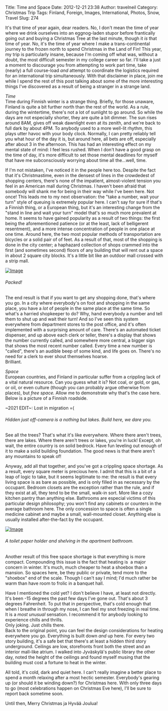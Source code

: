 Title: Time and Space
Date: 2012-12-21 23:38
Author: travelneil
Category: Christmas Trip
Tags: Finland, Foreign, Images, International, Photos, Snow, Travel
Slug: 274

It's that time of year again, dear readers. No, I don't mean the time of
year where we drink ourselves into an eggnog-laden stupor before
frantically going out and buying a Christmas Tree at the last minute,
though it *is* that time of year. No, it's the time of year where I make
a trans-continental journey to the frozen north to spend Christmas in
the Land of Fin! This year, my trip is particularly insane, because I'm
coming off what was, without a doubt, the most difficult semester in my
college career so far. I'll take a just a moment to discourage you from
attempting to work part time, take (nearly) a full course-load *and*
attempt to coordinate the logistics required for an international trip
simultaneously. With that disclaimer in place, join me while I spend the
rest of this post talking about some of the more interesting things I've
discovered as a result of being a stranger in a strange land.

*Time*\
 Time during Finnish winter is a strange thing. Briefly, for those
unaware, Finland is quite a bit further north than the rest of the
world. As a rule, during the wintertime, there's not a lot of sunlight
to go around. So while the days are not especially shorter, they are
quite a bit dimmer. The sun rises around 8AM, gives off weak dawnlight
even at its zenith, and we're back to full dark by about 4PM. To anybody
used to a more well-lit rhythm, this plays utter havoc with your body
clock. Normally, I can pretty reliably tell you what hour of the day it
is, but around here, all bets are off, especially after about 3 in the
afternoon. This has had an interesting effect on my mental state of
mind: I feel less rushed. When I don't have a good grasp on the time of
day, it's more difficult to set those mental deadlines for myself that
have me subconsciously worrying about time all the...well, time.

If I'm not mistaken, I've noticed it in the people here too. Despite the
fact that it's Christmastime, even in the densest of lines in the
crowdedest of shopping centers, there's none of the impatient,
almost-violent tension you feel in an American mall during Christmas. I
haven't been afraid that somebody will shank me for being in their way
while I've been here. Not once! This leads me to my next observation:
the "take a number, wait your turn" style of queuing is extremely
popular here. I can't say for sure if that's a Finnish thing, or a
European thing, but it's an interesting change from the "stand in line
and wait your turn" model that's so much more prevalent at home. It
seems to have gained popularity as a result of two things: the first
being the aforementioned patience (or at the least, lack of belligerent
resentment), and a more intense concentration of people in one place at
one time. Around here, the two most popular methods of transportation
are bicycles or a solid pair of of feet. As a result of that, most of
the shopping is done in the city center; a haphazard collection of shops
crammed into the first (and sometimes second) floors of any building
that will rent out a space in about 2 square city blocks. It's a little
bit like an outdoor mall crossed with a strip mall.

[![Image]({photo}/crowdedshoping2.jpg)]({static}/images/crowdedshoping2.jpg)

######  Packed!

The end result is that if you want to get any shopping done, that's
where you go. In a city where everybody's on foot and shopping in the
same place, you have a *lot* of people in the same place at the same
time. So what's a harried shopkeeper to do? Why, hand everybody a number
and tell them to shut up and wait their turn! And so I've seen this
system everywhere from department stores to the post office, and it's
often implemented with a surprising amount of care. There's an automated
ticket dispenser, and up above each clerk or teller, there's a display
that shows the number currently called, and somewhere more central, a
bigger sign that shows the most recent number called. Every time a new
number is "called", there's an audible beep of some kind, and life goes
on. There's no need for a clerk to ever shout themselves hoarse.\
 Brilliant.

*Space*\
 European countries, and Finland in particular suffer from a crippling
lack of a vital natural resource. Can you guess what it is? Not coal, or
gold, or gas, or oil, or even culture (though you can probably argue
otherwise from places), but *free space.* Allow me to demonstrate why
that's the case here. Below is a picture of a Finnish roadside.

~2021 EDIT~: Lost in migration =(

######  Hidden just off-camera is a nothing but lakes. Build here, we dare  you.

See all the trees? That's what it's like everywhere. Where there aren't
trees, there are lakes. Where there aren't trees or lakes, you're in
luck! Except, oh wait, the entire country is on solid bedrock. Have fun
leveling out enough of it to make a solid building foundation. The good
news is that there aren't any mountains to speak of!

Anyway, add all that together, and you've got a crippling space
shortage. As a result, every square meter is precious here. I admit that
this is a bit of a leap of logic to take, but it seems legitimate to me:
the result is that every living space is as bare as possible, and is
only filled in as necessary by the occupant. Bedroom closets are the
exception rather than the rule, and if they exist at all, they tend to
be the small, walk-in sort. More like a cozy kitchen pantry than
anything else. Bathrooms are especial victims of this particular design
philosophy; you won't find any cabinets or counters in the average
bathroom here. The only concession to space is often a single medicine
cabinet and maybe a small, wall-mounted closet. Anything else is usually
installed after-the-fact by the occupant.

[![Image]({photo}bathroom1.jpg)]({static}/images/bathroom1.jpg)

######  A toilet paper holder and shelving in the apartment bathroom.

Another result of this free space shortage is that everything is more
compact. Compounding this issue is the fact that heating is  a major
concern in winter. It's much, much cheaper to heat a shoebox than a
mansion. So spaces here, be they public or private, tend more to the
"shoebox" end of the scale. Though I can't say I mind; I'd much rather
be warm than have room to frolic in a banquet hall.

Have I mentioned the cold yet? I don't believe I have, at least not
directly. It's been -15 degrees the past few days I've gone out. That's
about 3 degrees Fahrenheit. To put that in perspective, that's cold
enough that when I breathe in through my nose, I can feel my snot
freezing in real time. It is a *most unusual* sensation. I recommend it
for anybody looking to experience chills and thrills.\
 Only joking. Just chills there.\
 Back to the original point, you can feel the design considerations for
heating everywhere you go. Everything is built down *and* up here. For
every two story building, it's a safe bet that there's at least a hidden
third story underground. Ceilings are low, storefronts front both the
street and an interior mall-like atrium. I walked into Jyväskylä's
public library the other day, noted the height of the ceilings and found
myself musing that the building must cost a fortune to heat in the
winter.

All told, it's cold, dark and quiet here. I can't really imagine a
better place to spend a month relaxing after a most hectic semester.
Everybody's gearing up (or should it be winding down?) for Christmas
here. With only three days to go (most celebrations happen on Christmas
Eve here), I'll be sure to report back sometime soon.

Until then, Merry Christmas ja Hyvää Joulua!

